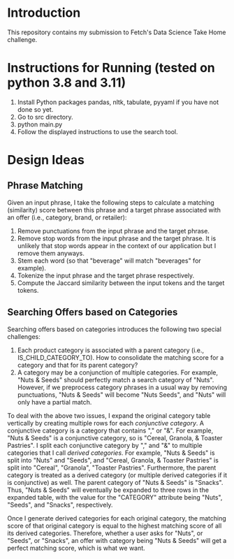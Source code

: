 # Introduction
This repository contains my submission to Fetch's Data Science Take Home challenge.  

# Instructions for Running (tested on python 3.8 and 3.11)
1. Install Python packages pandas, nltk, tabulate, pyyaml if you have not done so yet.
2. Go to src directory.
3. python main.py
4. Follow the displayed instructions to use the search tool.

# Design Ideas
## Phrase Matching
Given an input phrase, I take the following steps to calculate a matching (similarity) score between this 
phrase and a target phrase associated with an offer (i.e., category, brand, or retailer):

1. Remove punctuations from the input phrase and the target phrase.
2. Remove stop words from the input phrase and the target phrase. It is unlikely that stop words appear
in the context of our application but I remove them anyways.
3. Stem each word (so that "beverage" will match "beverages" for example).
4. Tokenize the input phrase and the target phrase respectively.
5. Compute the Jaccard similarity between the input tokens and the target tokens.

## Searching Offers based on Categories
Searching offers based on categories introduces the following two special challenges:

1. Each product category is associated with a parent category (i.e., IS_CHILD_CATEGORY_TO). How to
consolidate the matching score for a category and that for its parent category?
2. A category may be a conjunction of multiple categories. For example, "Nuts & Seeds"
should perfectly match a search category of "Nuts". However, if we preprocess category phrases
in a usual way by removing punctuations, "Nuts & Seeds" will become "Nuts Seeds", and "Nuts" will only
have a partial match.

To deal with the above two issues, I expand the original category table vertically by creating multiple
    rows for each *conjunctive category*. A conjunctive category is a category that contains "," or "&".
For example, "Nuts & Seeds" is a conjunctive category, so is "Cereal, Granola, & Toaster Pastries".
    I split each conjunctive category by "," and "&" to multiple categories that I call *derived categories*. 
For example, "Nuts & Seeds" is split into "Nuts" and "Seeds", and "Cereal, Granola, & Toaster Pastries"
is split into "Cereal", "Granola", "Toaster Pastries". Furthermore, the parent category
    is treated as a derived category (or multiple derived categories if it is conjunctive) as well. The
    parent category of "Nuts & Seeds" is "Snacks". Thus, "Nuts & Seeds" will eventually be expanded to three rows in the
    expanded table, with the value for the "CATEGORY" attribute being "Nuts", "Seeds", and "Snacks", respectively.

Once I generate derived categories for each original category, the matching score of that original
category is equal to the highest matching score of all its derived categories.
Therefore, whether a user asks for "Nuts", or "Seeds", or "Snacks", an offer with category being "Nuts & Seeds" will
get a perfect matching score, which is what we want.
